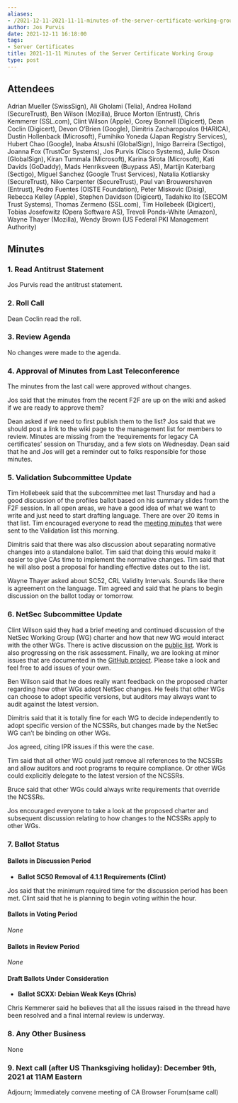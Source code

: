 ```yaml
---
aliases:
- /2021-12-11-2021-11-11-minutes-of-the-server-certificate-working-group/
author: Jos Purvis
date: 2021-12-11 16:18:00
tags:
- Server Certificates
title: 2021-11-11 Minutes of the Server Certificate Working Group
type: post
---
```


## Attendees 

Adrian Mueller (SwissSign), Ali Gholami (Telia), Andrea Holland (SecureTrust), Ben Wilson (Mozilla), Bruce Morton (Entrust), Chris Kemmerer (SSL.com), Clint Wilson (Apple), Corey Bonnell (Digicert), Dean Coclin (Digicert), Devon O’Brien (Google), Dimitris Zacharopoulos (HARICA), Dustin Hollenback (Microsoft), Fumihiko Yoneda (Japan Registry Services), Hubert Chao (Google), Inaba Atsushi (GlobalSign), Inigo Barreira (Sectigo), Joanna Fox (TrustCor Systems), Jos Purvis (Cisco Systems), Julie Olson (GlobalSign), Kiran Tummala (Microsoft), Karina Sirota (Microsoft), Kati Davids (GoDaddy), Mads Henriksveen (Buypass AS), Martijn Katerbarg (Sectigo), Miguel Sanchez (Google Trust Services), Natalia Kotliarsky (SecureTrust), Niko Carpenter (SecureTrust), Paul van Brouwershaven (Entrust), Pedro Fuentes (OISTE Foundation), Peter Miskovic (Disig), Rebecca Kelley (Apple), Stephen Davidson (Digicert), Tadahiko Ito (SECOM Trust Systems), Thomas Zermeno (SSL.com), Tim Hollebeek (Digicert), Tobias Josefowitz (Opera Software AS), Trevoli Ponds-White (Amazon), Wayne Thayer (Mozilla), Wendy Brown (US Federal PKI Management Authority)

## Minutes 

### 1. Read Antitrust Statement 

Jos Purvis read the antitrust statement.

### 2. Roll Call 

Dean Coclin read the roll.

### 3. Review Agenda 

No changes were made to the agenda.

### 4. Approval of Minutes from Last Teleconference 

The minutes from the last call were approved without changes.

Jos said that the minutes from the recent F2F are up on the wiki and asked if we are ready to approve them?

Dean asked if we need to first publish them to the list? Jos said that we should post a link to the wiki page to the management list for members to review. Minutes are missing from the ‘requirements for legacy CA certificates’ session on Thursday, and a few slots on Wednesday. Dean said that he and Jos will get a reminder out to folks responsible for those minutes.

### 5. Validation Subcommittee Update 

Tim Hollebeek said that the subcommittee met last Thursday and had a good discussion of the profiles ballot based on his summary slides from the F2F session. In all open areas, we have a good idea of what we want to write and just need to start drafting language. There are over 20 items in that list. Tim encouraged everyone to read the [meeting minutes][1] that were sent to the Validation list this morning.

Dimitris said that there was also discussion about separating normative changes into a standalone ballot. Tim said that doing this would make it easier to give CAs time to implement the normative changes. Tim said that he will also post a proposal for handling effective dates out to the list.

Wayne Thayer asked about SC52, CRL Validity Intervals. Sounds like there is agreement on the language. Tim agreed and said that he plans to begin discussion on the ballot today or tomorrow.

### 6. NetSec Subcommittee Update 

Clint Wilson said they had a brief meeting and continued discussion of the NetSec Working Group (WG) charter and how that new WG would interact with the other WGs. There is active discussion on the [public list][2]. Work is also progressing on the risk assessment. Finally, we are looking at minor issues that are documented in the [GitHub project][3]. Please take a look and feel free to add issues of your own.

Ben Wilson said that he does really want feedback on the proposed charter regarding how other WGs adopt NetSec changes. He feels that other WGs can choose to adopt specific versions, but auditors may always want to audit against the latest version.

Dimitris said that it is totally fine for each WG to decide independently to adopt specific version of the NCSSRs, but changes made by the NetSec WG can’t be binding on other WGs.

Jos agreed, citing IPR issues if this were the case.

Tim said that all other WG could just remove all references to the NCSSRs and allow auditors and root programs to require compliance. Or other WGs could explicitly delegate to the latest version of the NCSSRs.

Bruce said that other WGs could always write requirements that override the NCSSRs.

Jos encouraged everyone to take a look at the proposed charter and subsequent discussion relating to how changes to the NCSSRs apply to other WGs.

### 7. Ballot Status 

#### Ballots in Discussion Period 

- **Ballot SC50 Removal of 4.1.1 Requirements (Clint)**

Jos said that the minimum required time for the discussion period has been met. Clint said that he is planning to begin voting within the hour.

#### Ballots in Voting Period 

_None_

#### Ballots in Review Period 

_None_

#### Draft Ballots Under Consideration 

- **Ballot SCXX: Debian Weak Keys (Chris)**

Chris Kemmerer said he believes that all the issues raised in the thread have been resolved and a final internal review is underway.

### 8. Any Other Business 

None

### 9. Next call (after US Thanksgiving holiday): December 9th, 2021 at 11AM Eastern 

Adjourn; Immediately convene meeting of CA Browser Forum(same call)

[1]: https://lists.cabforum.org/pipermail/validation/2021-November/001728.html
[2]: https://lists.cabforum.org/pipermail/public/2021-November/date.html
[3]: https://github.com/cabforum/servercert/projects/3